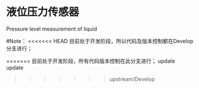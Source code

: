 # 液位压力传感器
Pressure level measurement of liquid

#Note：
<<<<<<< HEAD
  目前处于开发阶段，所以代码及版本控制都在Develop分支进行；

=======
  目前处于开发阶段，所有代码版本控制在此分支进行；
  update
   update
>>>>>>> upstream/Develop
